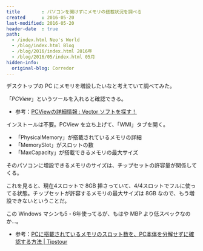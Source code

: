 ```yaml
---
title        : パソコンを開けずにメモリの搭載状況を調べる
created      : 2016-05-20
last-modified: 2016-05-20
header-date  : true
path:
  - /index.html Neo's World
  - /blog/index.html Blog
  - /blog/2016/index.html 2016年
  - /blog/2016/05/index.html 05月
hidden-info:
  original-blog: Corredor
---
```


デスクトップの PC にメモリを増設したいなと考えていて調べてみた。

「_PCView_」というツールを入れると確認できる。

- 参考：[PCViewの詳細情報 : Vector ソフトを探す！](http://www.vector.co.jp/soft/win95/hardware/se217774.html)

インストールは不要。PCView を立ち上げて、「WMI」タブを開く。

- 「PhysicalMemory」が搭載されているメモリの詳細
- 「MemorySlot」がスロットの数
- 「MaxCapacity」が搭載できるメモリの最大サイズ

そのパソコンに増設できるメモリのサイズは、チップセットの許容量が関係してくる。

これを見ると、現在4スロットで 8GB 挿さっていて、4/4スロットでフルに使ってる状態。チップセットが許容するメモリの最大サイズは 8GB なので、もう増設できないということだ。

この Windows マシンも5・6年使ってるが、もはや MBP より低スペックなのか…。

- 参考：[PCに搭載されているメモリのスロット数を、PC本体を分解せずに確認する方法 | Tipstour](http://tipstour.net/free-soft/4945)
